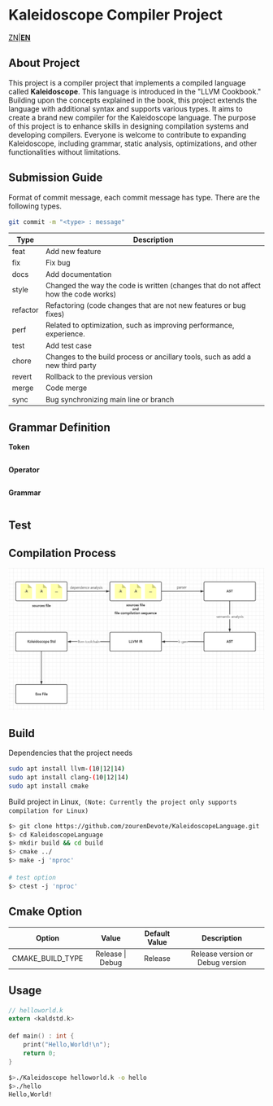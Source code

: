 # Kaleidoscope  Compiler Project

[ZN](./README.zn.md)|[**EN**](./README.md)

## About Project

This project is a compiler project that implements a compiled language called **Kaleidoscope**. This language is introduced in the "LLVM Cookbook." Building upon the concepts explained in the book, this project extends the language with additional syntax and supports various types. It aims to create a brand new compiler for the Kaleidoscope language. The purpose of this project is to enhance skills in designing compilation systems and developing compilers. Everyone is welcome to contribute to expanding Kaleidoscope, including grammar, static analysis, optimizations, and other functionalities without limitations.

## Submission Guide

Format of commit message, each commit message has type. There are the following types.

```bash
git commit -m "<type> : message"
```

| Type     | Description                                                  |
| -------- | ------------------------------------------------------------ |
| feat     | Add new feature                                              |
| fix      | Fix bug                                                      |
| docs     | Add documentation                                            |
| style    | Changed the way the code is written (changes that do not affect how the code works) |
| refactor | Refactoring (code changes that are not new features or bug fixes) |
| perf     | Related to optimization, such as improving performance, experience. |
| test     | Add test case                                                |
| chore    | Changes to the build process or ancillary tools, such as add a new third party |
| revert   | Rollback to the previous version                             |
| merge    | Code merge                                                   |
| sync     | Bug synchronizing main line or branch                        |

## Grammar Definition

**Token**

```bash

```

**Operator**

```bash

```

**Grammar**

```bash

```

## Test

## Compilation Process

![compilation process](./doc/pic1.png)

## Build

Dependencies that the project needs

```bash
sudo apt install llvm-(10|12|14)
sudo apt install clang-(10|12|14)
sudo apt install cmake
```

Build project in Linux,` (Note: Currently the project only supports compilation for Linux)`

```bash
$> git clone https://github.com/zourenDevote/KaleidoscopeLanguage.git
$> cd KaleidoscopeLanguage
$> mkdir build && cd build
$> cmake ../
$> make -j 'nproc'

# test option
$> ctest -j 'nproc'
```

## Cmake Option

|      Option      |      Value       | Default Value |           Description            |
| :--------------: | :--------------: | :-----------: | :------------------------------: |
| CMAKE_BUILD_TYPE | Release \| Debug |    Release    | Release version or Debug version |

## Usage

```c
// helloworld.k
extern <kaldstd.k>

def main() : int {
    print("Hello,World!\n");
    return 0;
}
```

```bash
$>./Kaleidoscope helloworld.k -o hello
$>./hello
Hello,World!
```

